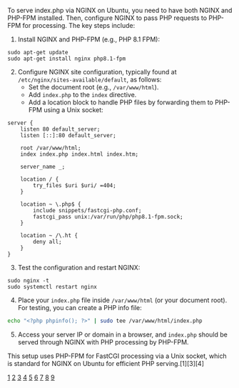 To serve index.php via NGINX on Ubuntu, you need to have both NGINX and PHP-FPM installed. Then, configure NGINX to pass PHP
requests to PHP-FPM for processing. The key steps include:

1. Install NGINX and PHP-FPM (e.g., PHP 8.1 FPM):

```
sudo apt-get update
sudo apt-get install nginx php8.1-fpm
```

2. Configure NGINX site configuration, typically found at `/etc/nginx/sites-available/default`, as follows:
   - Set the document root (e.g., `/var/www/html`).
   - Add `index.php` to the `index` directive.
   - Add a location block to handle PHP files by forwarding them to PHP-FPM using a Unix socket:

```nginx
server {
    listen 80 default_server;
    listen [::]:80 default_server;

    root /var/www/html;
    index index.php index.html index.htm;

    server_name _;

    location / {
        try_files $uri $uri/ =404;
    }

    location ~ \.php$ {
        include snippets/fastcgi-php.conf;
        fastcgi_pass unix:/var/run/php/php8.1-fpm.sock;
    }

    location ~ /\.ht {
        deny all;
    }
}
```

3. Test the configuration and restart NGINX:

```
sudo nginx -t
sudo systemctl restart nginx
```

4. Place your `index.php` file inside `/var/www/html` (or your document root). For testing, you can create a PHP info file:

```bash
echo "<?php phpinfo(); ?>" | sudo tee /var/www/html/index.php
```

5. Access your server IP or domain in a browser, and `index.php` should be served through NGINX with PHP processing by
   PHP-FPM.

This setup uses PHP-FPM for FastCGI processing via a Unix socket, which is standard for NGINX on Ubuntu for efficient PHP
serving.[1][3][4]

[1](https://www.digitalocean.com/community/tutorials/php-fpm-nginx)
[2](https://www.hibit.dev/posts/142/running-php83-with-nginx-on-ubuntu)
[3](https://www.theserverside.com/blog/Coffee-Talk-Java-News-Stories-and-Opinions/Nginx-PHP-FPM-config-example)
[4](https://www.liquidweb.com/blog/configure-nginx-read-php-ubuntu-16-04/)
[5](https://stackoverflow.com/questions/64013487/how-to-run-php-files-properly-on-ubuntu-with-nginx)
[6](https://www.rosehosting.com/blog/configure-php-fpm-with-nginx-on-ubuntu-22-04/)
[7](https://www.youtube.com/watch?v=1P54UoBjbDs)
[8](https://www.digitalocean.com/community/tutorials/how-to-install-linux-nginx-mysql-php-lemp-stack-ubuntu-18-04)
[9](https://focalsoft.ae/multiple-php-versions-single-server-ubuntu/)
